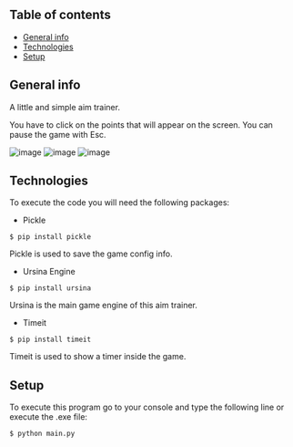 ## Table of contents
* [General info](#general-info)
* [Technologies](#technologies)
* [Setup](#setup)

## General info

A little and simple aim trainer.

You have to click on the points that will appear on the screen. You can pause the game with Esc.

![image](https://user-images.githubusercontent.com/67525117/131402787-aeb208c8-bc8d-4ced-b160-231c62344ee2.png) ![image](https://user-images.githubusercontent.com/67525117/131402880-369aa9bf-66bc-4b1a-be14-7c1581560779.png)
![image](https://user-images.githubusercontent.com/67525117/131402940-88ccb494-426f-4415-9d16-e02d8fbe98ad.png)



## Technologies

To execute the code you will need the following packages:

- Pickle

```
$ pip install pickle
```
Pickle is used to save the game config info.

- Ursina Engine

```
$ pip install ursina
```
Ursina is the main game engine of this aim trainer.

- Timeit

```
$ pip install timeit
```
Timeit is used to show a timer inside the game.


## Setup

To execute this program go to your console and type the following line or execute the .exe file:
```
$ python main.py
```
